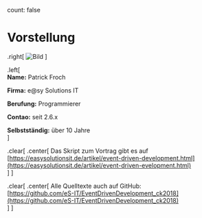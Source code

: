count: false

# Vorstellung

.right[
![Bild](remark/assets/img/Fotolia_9884304_XS.jpg)
]

.left[  
__Name:__ Patrick Froch

__Firma:__ e@sy Solutions IT

__Berufung:__ Programmierer

__Contao:__ seit 2.6.x  

__Selbstständig:__ über 10 Jahre  
]

.clear[
.center[
Das Skript zum Vortrag gibt es auf   
[https://easysolutionsit.de/artikel/event-driven-development.html](https://easysolutionsit.de/artikel/event-driven-evelopment.html)  
]
]

.clear[
.center[
Alle Quelltexte auch auf GitHub:   
[https://github.com/eS-IT/EventDrivenDevelopment_ck2018](https://github.com/eS-IT/EventDrivenDevelopment_ck2018)  
]
]
